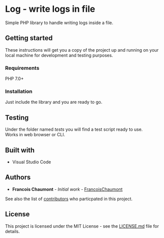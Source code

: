 # Log - write logs in file
Simple PHP library to handle writing logs inside a file.

## Getting started
These instructions will get you a copy of the project up and running on your local machine for development and testing purposes.

### Requirements
PHP 7.0+

### Installation
Just include the library and you are ready to go.

## Testing
Under the folder named *tests* you will find a test script ready to use.  
Works in web browser or CLI.

## Built with
* Visual Studio Code

## Authors
* **Francois Chaumont** - *Initial work* - [FrancoisChaumont](https://github.com/FrancoisChaumont)

See also the list of [contributors](https://github.com/FrancoisChaumont/db/graphs/contributors) who particpated in this project.

## License
This project is licensed under the MIT License - see the [LICENSE.md](LICENSE.md) file for details.
